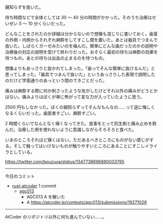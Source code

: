 親知らずを抜いた。

待ち時間などで全体としては 30 〜 40 分の時間がかかった。そのうち治療はせいぜい 5 〜 10 分くらいだった。

どんなことをされたのか詳細は分からないので想像も混じりに書いておく。歯茎の外側・内側からそれぞれ麻酔をしてすこし間を置いた。あとは器具でつまんで抜いた。しばらくガーゼみたいのを噛んだ。簡単にどんな歯だったのかの説明や治療後の対応の説明を受けて終わりだった。おそらく最初の待ちは麻酔の効果を待つもの。あとの待ちは出血の止まるのを待つもの。

想像よりもあっさりと抜かれてしまった。「歯ってそんな簡単に抜けるんだ」と思ってしまった。「器具でつまんで抜いた」というあっさりした表現で説明したのだけど字面通りのあっという間のできごとだった。

痛みは麻酔する際に何か刺さったような気がしたけどそれ以外の痛みがどうとかはない。痛みよりはぼくが単に怖がって変な力が入っていたように思う。

2500 円もしなかった。ぼくの親知らずってそんなもんなの……って逆に悔しくなるくらいだった。歯医者すごい。麻酔すごい。

2 時間くらいでなんとなく痛くなってきた。食事をとって抗生剤と痛み止めを飲んだ。治療した側を使わないように意識しながらそろそろと食べた。

いまのところそれほど痛くはない。ただあるべきところにものがない感じがする。そして触ってはいけないものが触りやすいところにあることにすこしイライラとしている。

<https://twitter.com/bouzuya/status/1347738696880033795>

---

今日のコミット

- [rust-atcoder](https://github.com/bouzuya/rust-atcoder) 1 commit
  - [agc013](https://github.com/bouzuya/rust-atcoder/commit/9f4f4767ed9585eb1bc8db89efdf68afad2c1862)
    - AGC013 A を解いた
    - A <https://atcoder.jp/contests/agc013/submissions/19271026>

---

AtCoder のリポジトリ以外に何も進んでいない……。
